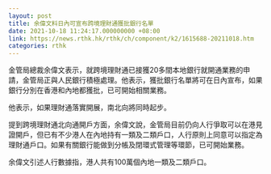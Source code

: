 ```yaml
---
layout: post
title: 余偉文料日內可宣布跨境理財通獲批銀行名單
date: 2021-10-18 11:24:17.000000000 +08:00
link: https://news.rthk.hk/rthk/ch/component/k2/1615688-20211018.htm
categories: rthk
---
```


金管局總裁余偉文表示，就跨境理財通已接獲20多間本地銀行就開通業務的申請，金管局正與人民銀行積極處理。他表示，獲批銀行名單將可在日內宣布，如果銀行分別在香港和內地都獲批，已可開始相關業務。

他表示，如果理財通落實開展，南北向將同時起步。

提到跨境理財通北向通開戶方面，余偉文說，金管局目前仍向人行爭取可以在港見證開戶，但已有不少港人在內地持有一類及二類戶口，人行原則上同意可以指定為理財通戶口。如果有關銀行能做到分帳及閉環式管理等環節，已可開始業務。

余偉文引述人行數據指，港人共有100萬個內地一類及二類戶口。
